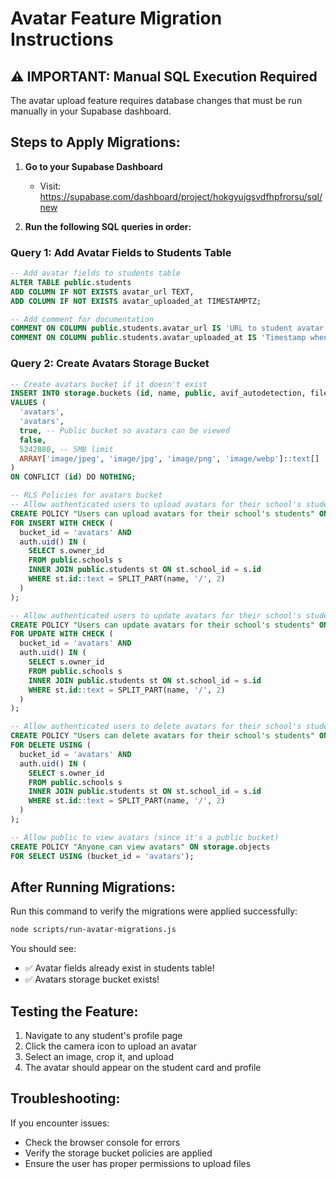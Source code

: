 # Avatar Feature Migration Instructions

## ⚠️ IMPORTANT: Manual SQL Execution Required

The avatar upload feature requires database changes that must be run manually in your Supabase dashboard.

## Steps to Apply Migrations:

1. **Go to your Supabase Dashboard**
   - Visit: https://supabase.com/dashboard/project/hokgyujgsvdfhpfrorsu/sql/new

2. **Run the following SQL queries in order:**

### Query 1: Add Avatar Fields to Students Table
```sql
-- Add avatar fields to students table
ALTER TABLE public.students 
ADD COLUMN IF NOT EXISTS avatar_url TEXT,
ADD COLUMN IF NOT EXISTS avatar_uploaded_at TIMESTAMPTZ;

-- Add comment for documentation
COMMENT ON COLUMN public.students.avatar_url IS 'URL to student avatar image in Supabase storage';
COMMENT ON COLUMN public.students.avatar_uploaded_at IS 'Timestamp when avatar was last uploaded';
```

### Query 2: Create Avatars Storage Bucket
```sql
-- Create avatars bucket if it doesn't exist
INSERT INTO storage.buckets (id, name, public, avif_autodetection, file_size_limit, allowed_mime_types)
VALUES (
  'avatars',
  'avatars', 
  true, -- Public bucket so avatars can be viewed
  false,
  5242880, -- 5MB limit
  ARRAY['image/jpeg', 'image/jpg', 'image/png', 'image/webp']::text[]
)
ON CONFLICT (id) DO NOTHING;

-- RLS Policies for avatars bucket
-- Allow authenticated users to upload avatars for their school's students
CREATE POLICY "Users can upload avatars for their school's students" ON storage.objects
FOR INSERT WITH CHECK (
  bucket_id = 'avatars' AND
  auth.uid() IN (
    SELECT s.owner_id 
    FROM public.schools s
    INNER JOIN public.students st ON st.school_id = s.id
    WHERE st.id::text = SPLIT_PART(name, '/', 2)
  )
);

-- Allow authenticated users to update avatars for their school's students
CREATE POLICY "Users can update avatars for their school's students" ON storage.objects
FOR UPDATE WITH CHECK (
  bucket_id = 'avatars' AND
  auth.uid() IN (
    SELECT s.owner_id 
    FROM public.schools s
    INNER JOIN public.students st ON st.school_id = s.id
    WHERE st.id::text = SPLIT_PART(name, '/', 2)
  )
);

-- Allow authenticated users to delete avatars for their school's students
CREATE POLICY "Users can delete avatars for their school's students" ON storage.objects
FOR DELETE USING (
  bucket_id = 'avatars' AND
  auth.uid() IN (
    SELECT s.owner_id 
    FROM public.schools s
    INNER JOIN public.students st ON st.school_id = s.id
    WHERE st.id::text = SPLIT_PART(name, '/', 2)
  )
);

-- Allow public to view avatars (since it's a public bucket)
CREATE POLICY "Anyone can view avatars" ON storage.objects
FOR SELECT USING (bucket_id = 'avatars');
```

## After Running Migrations:

Run this command to verify the migrations were applied successfully:
```bash
node scripts/run-avatar-migrations.js
```

You should see:
- ✅ Avatar fields already exist in students table!
- ✅ Avatars storage bucket exists!

## Testing the Feature:

1. Navigate to any student's profile page
2. Click the camera icon to upload an avatar
3. Select an image, crop it, and upload
4. The avatar should appear on the student card and profile

## Troubleshooting:

If you encounter issues:
- Check the browser console for errors
- Verify the storage bucket policies are applied
- Ensure the user has proper permissions to upload files